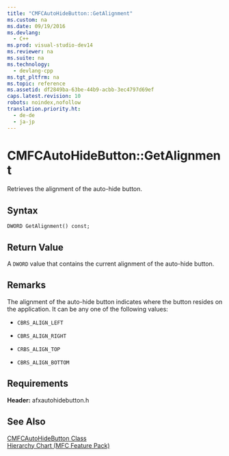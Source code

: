 ```yaml
---
title: "CMFCAutoHideButton::GetAlignment"
ms.custom: na
ms.date: 09/19/2016
ms.devlang: 
  - C++
ms.prod: visual-studio-dev14
ms.reviewer: na
ms.suite: na
ms.technology: 
  - devlang-cpp
ms.tgt_pltfrm: na
ms.topic: reference
ms.assetid: df2849ba-63be-44b9-acbb-3ec4797d69ef
caps.latest.revision: 10
robots: noindex,nofollow
translation.priority.ht: 
  - de-de
  - ja-jp
---
```

# CMFCAutoHideButton::GetAlignment
Retrieves the alignment of the auto-hide button.  
  
## Syntax  
  
```  
DWORD GetAlignment() const;  
```  
  
## Return Value  
 A `DWORD` value that contains the current alignment of the auto-hide button.  
  
## Remarks  
 The alignment of the auto-hide button indicates where the button resides on the application. It can be any one of the following values:  
  
-   `CBRS_ALIGN_LEFT`  
  
-   `CBRS_ALIGN_RIGHT`  
  
-   `CRBS_ALIGN_TOP`  
  
-   `CBRS_ALIGN_BOTTOM`  
  
## Requirements  
 **Header:** afxautohidebutton.h  
  
## See Also  
 [CMFCAutoHideButton Class](../vs140/CMFCAutoHideButton-Class.md)   
 [Hierarchy Chart (MFC Feature Pack)](../vs140/Hierarchy-Chart.md)